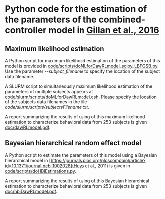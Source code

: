 # Python code for the estimation of the parameters of the combined-controller model in [Gillan et al., 2016](https://elifesciences.org/articles/11305)

## Maximum likelihood estimation

A Python script for maximum likelihood estimation of the parameters of this model is provided in [code/scripts/doMLforDawRLmodel_scipy_LBFGSB.py](code/scripts/doMLforDawRLmodel_scipy_LBFGSB.py). Use the parameter *--subject_filename* to specify the location of the subject data filename.

A SLURM script to simultaneously maximum likelihood estimation of the parameters of multiple subjects appears at [code/slurm/scripts/doMLforDawRLmodel.csh](code/slurm/scripts/doMLforDawRLmodel.csh). Please specify the location of the subjects data filenames in the file *code/slurm/scripts/subjectsFilename.txt*.

A report summarizing the results of using of this maximum likelhood estimation to characterize behavioral data from 253 subjects is given [doc/dawRLmodel.pdf](doc/dawRLmode.pdf).

## Bayesian hierarchical random effect model

A Python script to estimate the parameters of this model using a Bayesian hierarchical model in [https://journals.plos.org/ploscompbiol/article?id=10.1371/journal.pcbi.1002028](Huys et al., 2011) is given in [code/scripts/doHBIEstimations.py](code/scripts/doHBIEstimation.py).

A report summarizing the results of using of this Bayesian hierarchical estimation to characterize behavioral data from 253 subjects is given [doc/hbiDawRLmodel.pdf](doc/hbiDawRLmodel.pdf).

